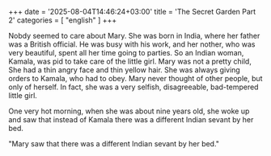 +++
date = '2025-08-04T14:46:24+03:00'
title = 'The Secret Garden Part 2'
categories = [ "english" ]
+++

Nobdy seemed to care about Mary. She was born in India, where her father was a British official. He was busy with his work, and her nother, who was very beautiful, spent all her time going to parties. So an Indian woman, Kamala, was pid to take care of the little girl. Mary was not a pretty child, She had a thin angry face and thin yellow hair. She was always giving orders to Kamala, who had to obey. Mary never thought of other people, but only of herself. In fact, she was a very selfish, disagreeable, bad-tempered little girl.

One very hot morning, when she was about nine years old, she woke up and saw that instead of Kamala there was a different Indian sevant by her bed.

"Mary saw that there was a different Indian sevant by her bed."
